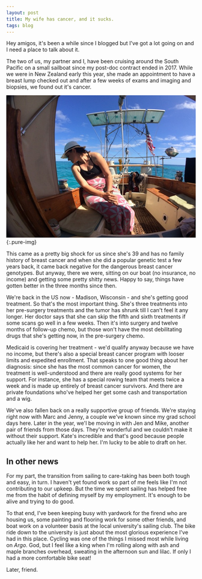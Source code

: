 ```yaml
---
layout: post
title: My wife has cancer, and it sucks.
tags: blog
---
```


Hey amigos, it's been a while since I blogged but I've got a lot going on and I need a place to talk about it.

The two of us, my partner and I, have been cruising around the South Pacific on a small sailboat since my post-doc contract ended in 2017. While we were in New Zealand early this year, she made an appointment to have a breast lump checked out and after a few weeks of exams and imaging and biopsies, we found out it's cancer.

![Happier times in New Caledonia](/images/2019/6/22/partner.jpg){:.pure-img}

This came as a pretty big shock for us since she's 39 and has no family history of breast cancer and when she did a popular genetic test a few years back, it came back negative for the dangerous breast cancer genotypes. But anyway, there we were, sitting on our boat (no insurance, no income) and getting some pretty shitty news. Happy to say, things have gotten better in the three months since then.

We're back in the US now - Madison, Wisconsin - and she's getting good treatment. So that's the most important thing. She's three treatments into her pre-surgery treatments and the tumor has shrunk till I can't feel it any longer. Her doctor says that she can skip the fifth and sixth treatments if some scans go well in a few weeks. Then it's into surgery and twelve months of follow-up chemo, but those won't have the most debilitating drugs that she's getting now, in the pre-surgery chemo.

Medicaid is covering her treatment - we'd qualify anyway because we have no income, but there's also a special breast cancer program with looser limits and expedited enrollment. That speaks to one good thing about her diagnosis: since she has the most common cancer for women, the treatment is well-understood and there are really good systems for her support. For instance, she has a special rowing team that meets twice a week and is made up entirely of breast cancer survivors. And there are private foundations who've helped her get some cash and transportation and a wig.

We've also fallen back on a really supportive group of friends. We're staying right now with Marc and Jenny, a couple we've known since my grad school days here. Later in the year, we'l be moving in with Jen and Mike, another pair of friends from those days. They're wonderful and we couldn't make it without their support. Kate's incredible and that's good because people actually like her and want to help her. I'm lucky to be able to draft on her.

## In other news

For my part, the transition from sailing to care-taking has been both tough and easy, in turn. I haven't yet found work so part of me feels like I'm not contributing to our upkeep. But the time we spent sailing has helped free me from the habit of defining myself by my employment. It's enough to be alive and trying to do good.

To that end, I've been keeping busy with yardwork for the firend who are housing us, some painting and flooring work for some other friends, and boat work on a volunteer basis at the local university's sailing club. The bike ride down to the university is just about the most glorious experience I've had in this place. Cycling was one of the things I missed most while living on *Argo*. God, but I feel like a king when I'm rolling along with ash and maple branches overhead, sweating in the afternoon sun and lilac. If only I had a more comfortable bike seat!

Later, friend.
